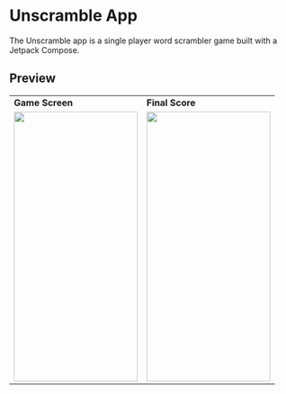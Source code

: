 # Unscramble App
The Unscramble app is a single player word scrambler game built with a Jetpack Compose.

## Preview

 <table>
  <tr>
    <td> <b> Game Screen </b> </td>
   <td> <b> Final Score </b> </td>
  </tr>
 
  <tr>
  <td valign="top"><img src=https://user-images.githubusercontent.com/56589369/226278475-16bae57f-9eda-4ad8-9e6d-765021271dcd.jpg height="480" width="220"<br>
     <td valign="top"><img src=https://user-images.githubusercontent.com/56589369/226278479-0d2aacd7-b356-474f-a307-86845505097d.jpg height="480" width="220"<br>
  </tr>
 </table>
